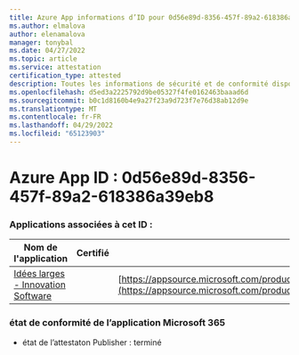 ```yaml
---
title: Azure App informations d’ID pour 0d56e89d-8356-457f-89a2-618386a39eb8
ms.author: elmalova
author: elenamalova
manager: tonybal
ms.date: 04/27/2022
ms.topic: article
ms.service: attestation
certification_type: attested
description: Toutes les informations de sécurité et de conformité disponibles pour 0d56e89d-8356-457f-89a2-618386a39eb8.
ms.openlocfilehash: d5ed3a2225792d9be05327f4fe0162463baaad6d
ms.sourcegitcommit: b0c1d8160b4e9a27f23a9d723f7e76d38ab12d9e
ms.translationtype: MT
ms.contentlocale: fr-FR
ms.lasthandoff: 04/29/2022
ms.locfileid: "65123903"
---
```

# <a name="azure-app-id-0d56e89d-8356-457f-89a2-618386a39eb8"></a>Azure App ID : 0d56e89d-8356-457f-89a2-618386a39eb8


### <a name="apps-associated-with-this-id"></a>Applications associées à cet ID :
| **Nom de l'application** | **Certifié** | **Afficher dans AppSource** |
|--------------|---------------|-----------------------|
| [Idées larges - Innovation Software](../forward/wideideaspoweredbyidea2innovaitonswedenab.innovation_cloud_application.md) |  | [https://appsource.microsoft.com/product/office/wideideaspoweredbyidea2innovaitonswedenab.innovation_cloud_application](https://appsource.microsoft.com/product/office/wideideaspoweredbyidea2innovaitonswedenab.innovation_cloud_application) |

### <a name="microsoft-365-app-compliance-status"></a>état de conformité de l’application Microsoft 365
- état de l’attestaton Publisher : terminé
